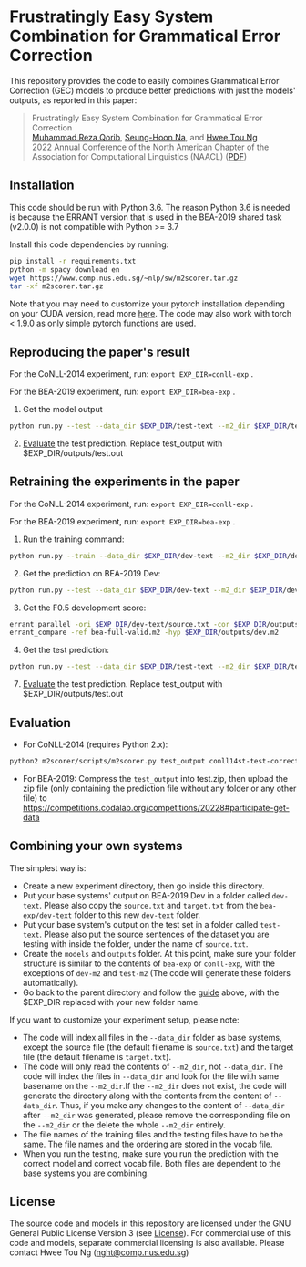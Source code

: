 # Frustratingly Easy System Combination for Grammatical Error Correction

This repository provides the code to easily combines Grammatical Error Correction (GEC) models to produce better predictions with just the models' outputs, as reported in this paper:

> Frustratingly Easy System Combination for Grammatical Error Correction <br>
> [Muhammad Reza Qorib](https://mrqorib.github.io/), [Seung-Hoon Na](https://nlp.jbnu.ac.kr/~nash/faculty.html), and [Hwee Tou Ng](https://www.comp.nus.edu.sg/~nght/) <br>
> 2022 Annual Conference of the North American Chapter of the Association for Computational Linguistics (NAACL) ([PDF](https://mrqorib.github.io/assets/pdf/ESC.pdf))

## Installation
This code should be run with Python 3.6. The reason Python 3.6 is needed is because the ERRANT version that is used in the BEA-2019 shared task (v2.0.0) is not compatible with Python >= 3.7

Install this code dependencies by running:
```.bash
pip install -r requirements.txt
python -m spacy download en
wget https://www.comp.nus.edu.sg/~nlp/sw/m2scorer.tar.gz
tar -xf m2scorer.tar.gz
```
Note that you may need to customize your pytorch installation depending on your CUDA version, read more [here](https://pytorch.org/get-started/previous-versions/). The code may also work with torch < 1.9.0 as only simple pytorch functions are used.

## Reproducing the paper's result
For the CoNLL-2014 experiment, run: `export EXP_DIR=conll-exp` .

For the BEA-2019 experiment, run: `export EXP_DIR=bea-exp` .
1. Get the model output
```.bash
python run.py --test --data_dir $EXP_DIR/test-text --m2_dir $EXP_DIR/test-m2 --model_path $EXP_DIR/models/paper_model.pt --vocab_path $EXP_DIR/paper_vocab.idx --output_path $EXP_DIR/outputs/test.out
```
2. [Evaluate](#evaluation) the test prediction. Replace test_output with $EXP_DIR/outputs/test.out

## Retraining the experiments in the paper
For the CoNLL-2014 experiment, run: `export EXP_DIR=conll-exp` .

For the BEA-2019 experiment, run: `export EXP_DIR=bea-exp` .
1. Run the training command: 
```.bash
python run.py --train --data_dir $EXP_DIR/dev-text --m2_dir $EXP_DIR/dev-m2 --model_path $EXP_DIR/models --vocab_path $EXP_DIR/vocab.idx
```
2. Get the prediction on BEA-2019 Dev:
```.bash
python run.py --test --data_dir $EXP_DIR/dev-text --m2_dir $EXP_DIR/dev-m2 --model_path $EXP_DIR/models/model.pt --vocab_path $EXP_DIR/vocab.idx --output_path $EXP_DIR/outputs/dev.out
```
3. Get the F0.5 development score:
```.bash
errant_parallel -ori $EXP_DIR/dev-text/source.txt -cor $EXP_DIR/outputs/dev.out -out $EXP_DIR/outputs/dev.m2
errant_compare -ref bea-full-valid.m2 -hyp $EXP_DIR/outputs/dev.m2
```
4. Get the test prediction:
```.bash
python run.py --test --data_dir $EXP_DIR/test-text --m2_dir $EXP_DIR/test-m2 --model_path $EXP_DIR/models/model.pt --vocab_path $EXP_DIR/vocab.idx --output_path $EXP_DIR/outputs/test.out
```
7. [Evaluate](#evaluation) the test prediction. Replace test_output with $EXP_DIR/outputs/test.out

## Evaluation
- For CoNLL-2014 (requires Python 2.x):
```.bash
python2 m2scorer/scripts/m2scorer.py test_output conll14st-test-corrected.m2
```
- For BEA-2019:
Compress the `test_output` into test.zip, then upload the zip file (only containing the prediction file without any folder or any other file) to https://competitions.codalab.org/competitions/20228#participate-get-data

## Combining your own systems
The simplest way is:
- Create a new experiment directory, then go inside this directory.
- Put your base systems' output on BEA-2019 Dev in a folder called `dev-text`. Please also copy the `source.txt` and `target.txt` from the `bea-exp/dev-text` folder to this new `dev-text` folder.
- Put your base system's output on the test set in a folder called `test-text`. Please also put the source sentences of the dataset you are testing with inside the folder, under the name of `source.txt`.
- Create the `models` and `outputs` folder. At this point, make sure your folder structure is similar to the contents of `bea-exp` or `conll-exp`, with the exceptions of `dev-m2` and `test-m2` (The code will generate these folders automatically). 
- Go back to the parent directory and follow the [guide](#retraining-the-experiments-in-the-paper) above, with the $EXP_DIR replaced with your new folder name.

If you want to customize your experiment setup, please note:
- The code will index all files in the `--data_dir` folder as base systems, except the source file (the default filename is `source.txt`) and the target file (the default filename is `target.txt`).
- The code will only read the contents of `--m2_dir`, not `--data_dir`.  The code will index the files in `--data_dir` and look for the file with same basename on the `--m2_dir`.If the `--m2_dir` does not exist, the code will generate the directory along with the contents from the content of `--data_dir`. Thus, if you make any changes to the content of `--data_dir` after `--m2_dir` was generated, please remove the corresponding file on the `--m2_dir` or the delete the whole `--m2_dir` entirely.
- The file names of the training files and the testing files have to be the same. The file names and the ordering are stored in the vocab file.
- When you run the testing, make sure you run the prediction with the correct model and correct vocab file. Both files are dependent to the base systems you are combining.

## License
The source code and models in this repository are licensed under the GNU General Public License Version 3 (see [License](./LICENSE.txt)). For commercial use of this code and models, separate commercial licensing is also available. Please contact Hwee Tou Ng (nght@comp.nus.edu.sg)
